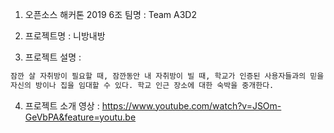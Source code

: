 1. 오픈소스 해커톤 2019 6조 팀명 : Team A3D2

2. 프로젝트명 : 니방내방

3. 프로젝트 설명 :
```markdown
잠깐 살 자취방이 필요할 때, 잠깐동안 내 자취방이 빌 때, 학교가 인증된 사용자들과의 믿을 수 있는 숙박 공유 서비스이다.
자신의 방이나 집을 임대할 수 있다. 학교 인근 장소에 대한 숙박을 중개한다.
```
4. 프로젝트 소개 영상 : https://www.youtube.com/watch?v=JSOm-GeVbPA&feature=youtu.be
